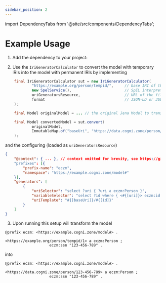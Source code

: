 ```yaml
---
sidebar_position: 2
---
```

import DependencyTabs from '@site/src/components/DependencyTabs';

# Example Usage

1. Add the dependency to your project:

<DependencyTabs
groupId="zone.cogni.semanticz"
artifactId="semanticz-connectors-spring"
version="2.0.0"
/>

2. Use the `IriGeneratorCalculator` to convert the model with temporary IRIs into the model with permanent IRIs by implementing

```java
    final IriGeneratorCalculator sut = new IriGeneratorCalculator(
            "https://example.org/person/tempid/",     // base IRI of the temporary resources
            new SpelService(),                        // SpEL interpreter for IRI template
            uriGeneratorsResource,                    // URL of the file/resource with generators configuration
            format                                    // JSON-LD or JSON5
    );

    final Model originalModel = ... // the original Jena Model to transform

    final Model convertedModel = sut.convert(
            originalModel, 
            ImmutableMap.of("baseUri", "https://data.cogni.zone/person/") // constant variables for IRI construction
    );
```

and the configuring (loaded as `uriGeneratorsResource`)

```json
{
    "@context": { ... }, // context omitted for brevity, see https://github.com/cognizone/semanticz-irigenerator/blob/develop/src/main/resources/context.json
    "prefixes": [{
        "prefix-name": "eczm",
        "namespace": "https://example.cogni.zone/model#"
    }],
    "generators": [
        {
            "uriSelector": "select ?uri { ?uri a eczm:Person }",
            "variableSelector": "select ?id where { <#{[uri]}> eczm:id ?id }",
            "uriTemplate": "#{[baseUri]}/#{[id]}"
        }
    ]
}
``` 

3. Upon running this setup will transform the model

```
@prefix eczm: <https://example.cogni.zone/model#> .

<https://example.org/person/tempid/1> a eczm:Person ;
                    eczm:ssn "123-456-789" .
```

into

```
@prefix eczm: <https://example.cogni.zone/model#> .

<https://data.cogni.zone/person/123-456-789> a eczm:Person ;
                    eczm:ssn "123-456-789" .
```